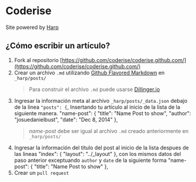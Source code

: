 # Coderise

Site powered by [Harp](http://harpjs.com)

## ¿Cómo escribir un artículo?

1. Fork al repositorio [https://github.com/coderise/coderise.github.com/](https://github.com/coderise/coderise.github.com/)
2. Crear un archivo `.md` utilizando [Github Flavored Markdown](http://github.github.com/github-flavored-markdown/) en `_harp/posts/`
    > Para construir el archivo `.md` puede usarse [Dillinger.io](http://dillinger.io/)
3. Ingresar la información meta al archivo `_harp/posts/_data.json` debajo de la linea `"posts": {`, Insertando tu artículo al inicio de la lista de la siguiente manera.
        "name-post": {
            "title": "Name Post to show",
            "author": "josuedanielbust",
            "date": "Dec 8, 2014"
        },
    > *name-post* debe ser igual al archivo `.md` creado anteriormente en `_harp/posts/`
4. Ingresar la información del titulo del post al inicio de la lista despues de las lineas
        "index": { "layout": "../_layout" },
con los mismos datos del paso anterior exceptuando `author` y `date` de la siguiente forma
        "name-post": { "title": "Name Post to show" },
5. Crear un `pull request`